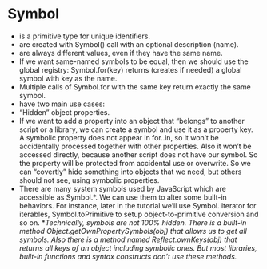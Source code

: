 # Symbol
 + is a primitive type for unique identifiers.<br/>
+ are created with Symbol() call with an optional description (name).<br/>
+ are always different values, even if they have the same name.
+ If we want same-named symbols to be equal, then we should use the global registry:
  Symbol.for(key) returns (creates if needed) a global symbol with key as the name.
+ Multiple calls of Symbol.for with the same key return exactly the same symbol.<br/>
+ have two main use cases:
 + “Hidden” object properties.
 + If we want to add a property into an object that “belongs” to another script or a library, we can create a symbol and use it as a property key. A symbolic property does not appear in for..in, so it won’t be accidentally processed together with other properties. Also it won’t be accessed directly, because another script does not have our symbol. So the property will be protected from accidental use or overwrite.
 So we can “covertly” hide something into objects that we need, but others should not see, using symbolic properties.
+ There are many system symbols used by JavaScript which are accessible as Symbol.*.
   We can use them to alter some built-in behaviors. For instance, later in the tutorial we’ll use Symbol.
  iterator for iterables, Symbol.toPrimitive to setup object-to-primitive conversion and so on.
**Technically, symbols are not 100% hidden. There is a built-in method Object.getOwnPropertySymbols(obj)
that allows us to get all symbols. Also there is a method named Reflect.ownKeys(obj) that
returns all keys of an object including symbolic ones. But most libraries,
built-in functions and syntax constructs don’t use these methods.*
